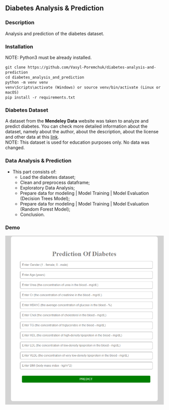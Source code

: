 ## Diabetes Analysis & Prediction 

### Description

Analysis and prediction of the diabetes dataset.

### Installation

NOTE: Python3 must be already installed.
```shell
git clone https://github.com/Vasyl-Poremchuk/diabetes-analysis-and-prediction
cd diabetes_analysis_and_prediction
python -m venv venv
venv\Scripts\activate (Windows) or source venv/bin/activate (Linux or macOS)
pip install -r requirements.txt
```

### Diabetes Dataset
A dataset from the **Mendeley Data** website was taken to analyze and predict diabetes. You can check more detailed information about the dataset, namely about the author, about the description, about the license and other data at this [link](https://data.mendeley.com/datasets/wj9rwkp9c2/1).
<br>NOTE: This dataset is used for education purposes only. No data was changed.

### Data Analysis & Prediction

* This part consists of:
    * Load the diabetes dataset;
    * Clean and preprocess dataframe;
    * Exploratory Data Analysis;
    * Prepare data for modeling | Model Training | Model Evaluation (Decision Trees Model);
    * Prepare data for modeling | Model Training | Model Evaluation (Random Forest Model);
    * Conclusion.

### Demo
![prediction_demo_image](/static/images/prediction.png)
